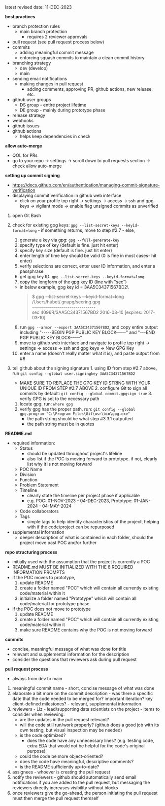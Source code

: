 
latest revised date: 11-DEC-2023


**best practices**
  - branch protection rules
    - main branch protection
      - requires 2 reviewer approvals
  - pull request (see pull request process below)
  - commits
    - adding meaningful commit message
    - enforcing squash commits to maintain a clean commit history
  - branching strategy
    - dev (develop)
    - main
  - sending email notifications
    - making changes in pull request
      - adding comments, approving PR, github actions, new release, etc.
  - github user groups
    - DS group - entire project lifetime
    - DE group - mainly during prototype phase
  - release strategy
  - webhooks
  - github issues
  - github actions
    - helps keep dependencies in check


**allow auto-merge**
  - QOL for PRs
  - go to your repo -> settings -> scroll down to pull requests section -> check allow auto-merge


**setting up commit signing**
  - https://docs.github.com/en/authentication/managing-commit-signature-verification
  - displaying commit verification in github web interface
    - click on your profile top right -> settings -> access -> ssh and gpg keys -> vigilant mode -> enable flag unsigned commits as unverified
  1. open Git Bash
  2. check for existing gpg keys: `gpg --list-secret-keys --keyid-format=long`
    - if something returns, move to step #2.7
    - else,
      1. generate a key via gpg: `gpg --full-generate-key`
      2. specify type of key (default is fine. just hit enter)
      3. specify key size (default is fine. just hit enter)
      4. enter length of time key should be valid (0 is fine in most cases- hit enter)
      5. verify selections are correct, enter user ID information, and enter a passphrase
      6. get gpg key ID: `gpg --list-secret-keys --keyid-format=long`
      7. copy the longform of the gpg key ID (line with "sec")
        - in below example, gpg key id = 3AA5C34371567BD2\
          >$ gpg --list-secret-keys --keyid-format=long\
          /Users/hubot/.gnupg/secring.gpg\
          \--------------------------------\
          sec   4096R/3AA5C34371567BD2 2016-03-10 [expires: 2017-03-10]

      8. run `gpg --armor --export 3AA5C34371567BD2`, and copy entire output including "-----BEGIN PGP PUBLIC KEY BLOCK-----" and "---END PGP PUBLIC KEY BLOCK-----"
      9. move to github web interface and navigate to profile top right -> settings -> access -> ssh and gpg keys -> New GPG Key
      10. enter a name (doesn't really matter what it is), and paste output from #8
  3. tell github about the signing signature
    1. using ID from step #2.7 above, run `git config --global user.signingkey 3AA5C34371567BD2`
      - MAKE SURE TO REPLACE THE GPG KEY ID STRING WITH YOUR UNIQUE ID FROM STEP #2.7 ABOVE
    2. configure Git to sign all commits by default: `git config --global commit.gpgsign true`
    3. verify GPG is set to the necessary path
      1. locate gpg. run: `where gpg`
      2. verify gpg has the proper path. run: `git config --global gpg.program "C:\Program Files\Git\usr\bin\gpg.exe"`
          - the path string should be what step #3.3.1 outputted
          - the path string must be in quotes


**README.md**
  - required information:
    - Status
      - should be updated throughout project's lifeline
      - also list if the POC is moving forward to prototype. if not, clearly list why it is not moving forward
    - POC Name
    - Division
    - Function
    - Problem Statement
    - Timeline
      - clearly state the timeline per project phase if applicable
      - e.g. POC: 01-NOV-2023 - 04-DEC-2023, Prototype: 01-JAN-2024 - 04-MAY-2024
    - Code collaborators
    - Tags
      - simple tags to help identify characteristics of the project, helping with if the code/project can be repurposed
  - supplemental information
    - deeper description of what is contained in each folder, should the project move past POC and/or further


**repo structuring process**
  - initially used with the assumption that the project is currently a POC
  - README.md MUST BE INITIALIZED WITH THE 8 REQUIRED INFORMATION PROMPTS
  - if the POC moves to prototype,
    1. update README
    2. create a folder named "POC" which will contain all currently existing code/material within it
    3. initialize a folder named "Prototype" which will contain all code/material for prototype phase
  - if the POC does not move to prototype
    1. update README
    2. create a folder named "POC" which will contain all currently existing code/material within it
    3. make sure README contains why the POC is not moving forward


**commits**
  - concise, meaningful message of what was done for title
  - relevant and supplemental information for the description
  - consider the questions that reviewers ask during pull request


**pull request process**
  - always from dev to main
  1. meaningful commit name
    - short, concise message of what was done
  2. elaborate a bit more on the commit description
    - was there a specific date that the code needed to be merged for? important iteration? key client-defined milestones?
    - relevant, supplemental information
  3. reviewers
    - Liz
    - lead/supporting data scientists on the project
    - items to consider when reviewing:
      - are the updates in the pull request relevant?
      - will the code still run/work properly? (github does a good job with its own testing, but visual inspection may be needed)
      - is the code optimized?
        - does the code have any unnecessary lines? (e.g. testing code, extra EDA that would not be helpful for the code's original purpose)
      - could the code be more object-oriented?
      - does the code have meaningful, descriptive comments?
      - is the README sufficiently up-to-date?
  4. assignees
    - whoever is creating the pull request
  5. notify the reviewers
    - github should automatically send email notifications if you are added to the pull request, but messaging the reviewers directly increases visibility without blocks
  6. once reviewers give the go-ahead, the person initiating the pull request must then merge the pull request themself
